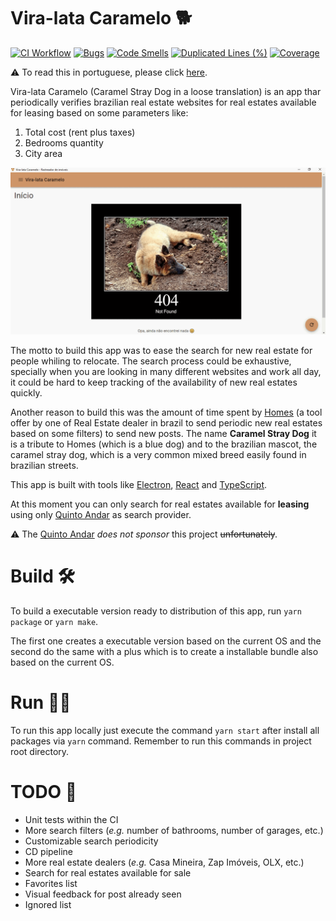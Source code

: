 # Vira-lata Caramelo 🐕

[![CI Workflow](https://github.com/jpmoura/vira-lata-caramelo/actions/workflows/ci.yml/badge.svg)](https://github.com/jpmoura/vira-lata-caramelo/actions/workflows/ci.yml)
[![Bugs](https://sonarcloud.io/api/project_badges/measure?project=jpmoura_vira-lata-caramelo&metric=bugs)](https://sonarcloud.io/dashboard?id=jpmoura_vira-lata-caramelo)
[![Code Smells](https://sonarcloud.io/api/project_badges/measure?project=jpmoura_vira-lata-caramelo&metric=code_smells)](https://sonarcloud.io/dashboard?id=jpmoura_vira-lata-caramelo)
[![Duplicated Lines (%)](https://sonarcloud.io/api/project_badges/measure?project=jpmoura_vira-lata-caramelo&metric=duplicated_lines_density)](https://sonarcloud.io/dashboard?id=jpmoura_vira-lata-caramelo)
[![Coverage](https://sonarcloud.io/api/project_badges/measure?project=jpmoura_vira-lata-caramelo&metric=coverage)](https://sonarcloud.io/dashboard?id=jpmoura_vira-lata-caramelo)

⚠ To read this in portuguese, please click [here](./README.md).

Vira-lata Caramelo (Caramel Stray Dog in a loose translation) is an app thar periodically verifies brazilian
real estate websites for real estates available for leasing based on some parameters like:

1. Total cost (rent plus taxes)
2. Bedrooms quantity
3. City area

![App overview](./app.gif)

The motto to build this app was to ease the search for new real estate for people whiling to relocate. The search
process could be exhaustive, specially when you are looking in many different websites and work all day, it could
be hard to keep tracking of the availability of new real estates quickly.

Another reason to build this was the amount of time spent by
[Homes](https://help.quintoandar.com.br/hc/pt-br/articles/360023947132-O-que-%C3%A9-o-Homes-) (a tool offer by one of
Real Estate dealer in brazil to send periodic new real estates based on some filters) to send new posts. The name
**Caramel Stray Dog** it is a tribute to Homes (which is a blue dog) and to the brazilian mascot,
the caramel stray dog, which is a very common mixed breed easily found in brazilian streets.

This app is built with tools like [Electron](https://www.electronjs.org/),
[React](https://reactjs.org/) and [TypeScript](https://www.typescriptlang.org/).

At this moment you can only search for real estates available for **leasing** using only
[Quinto Andar](https://www.quintoandar.com.br/) as search provider.

⚠ The [Quinto Andar](https://www.quintoandar.com.br/) *does not sponsor* this project ~~unfortunately~~.

# Build 🛠

To build a executable version ready to distribution of this app, run `yarn package` or `yarn make`.

The first one creates a executable version based on the current OS and the second do the same with a plus which
is to create a installable bundle also based on the current OS.

# Run 🏃‍♂️

To run this app locally just execute the command `yarn start` after install all packages via `yarn` command.
Remember to run this commands in project root directory.

# TODO 📝

* Unit tests within the CI
* More search filters (_e.g._ number of bathrooms, number of garages, etc.)
* Customizable search periodicity
* CD pipeline
* More real estate dealers (_e.g._ Casa Mineira, Zap Imóveis, OLX, etc.)
* Search for real estates available for sale
* Favorites list
* Visual feedback for post already seen
* Ignored list
